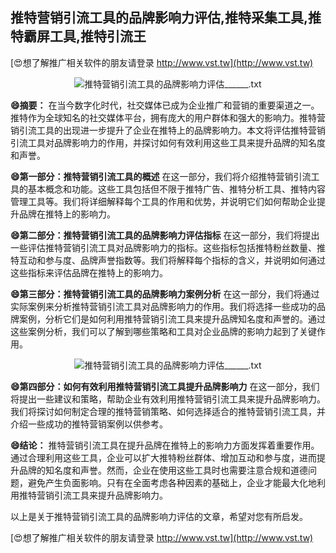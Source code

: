 ## **推特营销引流工具的品牌影响力评估,推特采集工具,推特霸屏工具,推特引流王**

[😍想了解推广相关软件的朋友请登录 http://www.vst.tw](http://www.vst.tw)

 <center><img src="https://vst.tw/MP4/tuiguang/png/0.png" alt="推特营销引流工具的品牌影响力评估______.txt"></center>

**😄摘要：**
在当今数字化时代，社交媒体已成为企业推广和营销的重要渠道之一。推特作为全球知名的社交媒体平台，拥有庞大的用户群体和强大的影响力。推特营销引流工具的出现进一步提升了企业在推特上的品牌影响力。本文将评估推特营销引流工具对品牌影响力的作用，并探讨如何有效利用这些工具来提升品牌的知名度和声誉。

**😄第一部分：推特营销引流工具的概述**
在这一部分，我们将介绍推特营销引流工具的基本概念和功能。这些工具包括但不限于推特广告、推特分析工具、推特内容管理工具等。我们将详细解释每个工具的作用和优势，并说明它们如何帮助企业提升品牌在推特上的影响力。

**😄第二部分：推特营销引流工具的品牌影响力评估指标**
在这一部分，我们将提出一些评估推特营销引流工具对品牌影响力的指标。这些指标包括推特粉丝数量、推特互动和参与度、品牌声誉指数等。我们将解释每个指标的含义，并说明如何通过这些指标来评估品牌在推特上的影响力。

**😄第三部分：推特营销引流工具的品牌影响力案例分析**
在这一部分，我们将通过实际案例来分析推特营销引流工具对品牌影响力的作用。我们将选择一些成功的品牌案例，分析它们是如何利用推特营销引流工具来提升品牌知名度和声誉的。通过这些案例分析，我们可以了解到哪些策略和工具对企业品牌的影响力起到了关键作用。

 <center><img src="https://vst.tw/MP4/tuiguang/png/0.png" alt="推特营销引流工具的品牌影响力评估______.txt"></center>

**😄第四部分：如何有效利用推特营销引流工具提升品牌影响力**
在这一部分，我们将提出一些建议和策略，帮助企业有效利用推特营销引流工具来提升品牌影响力。我们将探讨如何制定合理的推特营销策略、如何选择适合的推特营销引流工具，并介绍一些成功的推特营销案例以供参考。

**😄结论：**
推特营销引流工具在提升品牌在推特上的影响力方面发挥着重要作用。通过合理利用这些工具，企业可以扩大推特粉丝群体、增加互动和参与度，进而提升品牌的知名度和声誉。然而，企业在使用这些工具时也需要注意合规和道德问题，避免产生负面影响。只有在全面考虑各种因素的基础上，企业才能最大化地利用推特营销引流工具来提升品牌影响力。

以上是关于推特营销引流工具的品牌影响力评估的文章，希望对您有所启发。

[😍想了解推广相关软件的朋友请登录 http://www.vst.tw](http://www.vst.tw)



